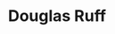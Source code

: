---
title: "Douglas Ruff"
presenter_id: douglas_ruff
layout: member_all_publications
permalink: /member_full_publications/:presenter_id/
---